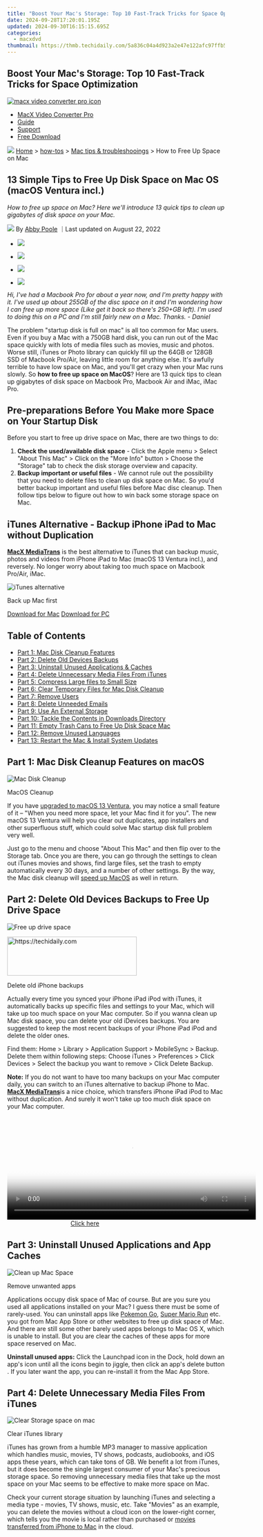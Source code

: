 ```yaml
---
title: "Boost Your Mac's Storage: Top 10 Fast-Track Tricks for Space Optimization"
date: 2024-09-28T17:20:01.195Z
updated: 2024-09-30T16:15:15.695Z
categories:
  - macxdvd
thumbnail: https://thmb.techidaily.com/5a836c04a4d923a2e47e122afc97ffb5e93afa98d18b4563b5a8924a658295ed.jpg
---
```


## Boost Your Mac's Storage: Top 10 Fast-Track Tricks for Space Optimization

[![macx video converter pro icon](https://www.macxdvd.com/mac-dvd-video-converter-how-to/../image-style/new-seo/icon11.png)](https://tools.techidaily.com/macxdvd/products/)

* [MacX Video Converter Pro](https://tools.techidaily.com/macxdvd/products/)
* [Guide](https://tools.techidaily.com/macxdvd/products/)
* [Support](https://tools.techidaily.com/macxdvd/products/)
* [Free Download](https://tools.techidaily.com/macxdvd/products/)

![](https://www.macxdvd.com/mac-dvd-video-converter-how-to/../image-style/new-seo/icon7.png) [Home](https://tools.techidaily.com/macxdvd/products/) \> [how-tos](https://tools.techidaily.com/macxdvd/products/) \> [Mac tips & troubleshooings](https://tools.techidaily.com/macxdvd/products/) \> How to Free Up Space on Mac

## 13 Simple Tips to Free Up Disk Space on Mac OS (macOS Ventura incl.)

_How to free up space on Mac? Here we'll introduce 13 quick tips to clean up gigabytes of disk space on your Mac._

![](https://www.macxdvd.com/mac-dvd-video-converter-how-to/../image-style/new-seo/icon6.png) By [Abby Poole](https://www.linkedin.com/in/abby-poole-6822b0104/) ｜Last updated on August 22, 2022 

* [![](https://www.macxdvd.com/mac-dvd-video-converter-how-to/../image-style/new-seo/share-fa.jpg)](https://www.facebook.com/sharer/sharer.php?u=https://www.macxdvd.com/mac-dvd-video-converter-how-to/how-to-free-up-space-on-mac.htm)
* [![](https://www.macxdvd.com/mac-dvd-video-converter-how-to/../image-style/new-seo/share-tw.jpg)](https://twitter.com/intent/tweet?url=https://www.macxdvd.com/mac-dvd-video-converter-how-to/how-to-free-up-space-on-mac.htm)

* [![](https://www.macxdvd.com/mac-dvd-video-converter-how-to/../image-style/new-seo/share-email.jpg)](https://www.macxdvd.com/mac-dvd-video-converter-how-to/mailto:info@example.com?&subject=&body=https://www.macxdvd.com/mac-dvd-video-converter-how-to/how-to-free-up-space-on-mac.htm)

* [![](https://www.macxdvd.com/mac-dvd-video-converter-how-to/../image-style/new-seo/share-in.jpg)](https://www.linkedin.com/shareArticle?mini=true&url=https://www.macxdvd.com/mac-dvd-video-converter-how-to/how-to-free-up-space-on-mac.htm&title=&summary=https://www.macxdvd.com/mac-dvd-video-converter-how-to/how-to-free-up-space-on-mac.htm&source=)

_Hi, I've had a Macbook Pro for about a year now, and I'm pretty happy with it. I've used up about 255GB of the disc space on it and I'm wondering how I can free up more space (Like get it back so there's 250+GB left). I'm used to doing this on a PC and I'm still fairly new on a Mac. Thanks. - Daniel_

The problem "startup disk is full on mac" is all too common for Mac users. Even if you buy a Mac with a 750GB hard disk, you can run out of the Mac space quickly with lots of media files such as movies, music and photos. Worse still, iTunes or Photo library can quickly fill up the 64GB or 128GB SSD of Macbook Pro/Air, leaving little room for anything else. It's awfully terrible to have low space on Mac, and you'll get crazy when your Mac runs slowly. So **how to free up space on MacOS**? Here are 13 quick tips to clean up gigabytes of disk space on Macbook Pro, Macbook Air and iMac, iMac Pro.

## Pre-preparations Before You Make more Space on Your Startup Disk

 Before you start to free up drive space on Mac, there are two things to do: 

1. **Check the used/available disk space** \- Click the Apple menu > Select "About This Mac" > Click on the "More Info" button > Choose the "Storage" tab to check the disk storage overview and capacity.
2. **Backup important or useful files** \- We cannot rule out the possibility that you need to delete files to clean up disk space on Mac. So you'd better backup important and useful files before Mac disc cleanup. Then follow tips below to figure out how to win back some storage space on Mac.

## iTunes Alternative - Backup iPhone iPad to Mac without Duplication

[**MacX MediaTrans**](https://tools.techidaily.com/macxdvd/products/) is the best alternative to iTunes that can backup music, photos and videos from iPhone iPad to Mac (macOS 13 Ventura incl.), and reversely. No longer worry about taking too much space on Macbook Pro/Air, iMac. 

![iTunes alternative](https://www.macxdvd.com/mac-dvd-video-converter-how-to/article-image/mt-media-transfer2.png) 

Back up Mac first

[Download for Mac](https://tools.techidaily.com/macxdvd/products/) [Download for PC](https://tools.techidaily.com/winxdvd/products/) 

## Table of Contents

* [Part 1: Mac Disk Cleanup Features](https://tools.techidaily.com/macxdvd/products/)
* [Part 2: Delete Old Devices Backups](https://tools.techidaily.com/macxdvd/products/)
* [Part 3: Uninstall Unused Applications & Caches](https://tools.techidaily.com/macxdvd/products/)
* [Part 4: Delete Unnecessary Media Files From iTunes](https://tools.techidaily.com/macxdvd/products/)
* [Part 5: Compress Large files to Small Size](https://tools.techidaily.com/macxdvd/products/)
* [Part 6: Clear Temporary Files for Mac Disk Cleanup](https://tools.techidaily.com/macxdvd/products/)
* [Part 7: Remove Users](https://tools.techidaily.com/macxdvd/products/)
* [Part 8: Delete Unneeded Emails](https://tools.techidaily.com/macxdvd/products/)
* [Part 9: Use An External Storage](https://tools.techidaily.com/macxdvd/products/)
* [Part 10: Tackle the Contents in Downloads Directory](https://tools.techidaily.com/macxdvd/products/)
* [Part 11: Empty Trash Cans to Free Up Disk Space Mac](https://tools.techidaily.com/macxdvd/products/)
* [Part 12: Remove Unused Languages](https://tools.techidaily.com/macxdvd/products/)
* [Part 13: Restart the Mac & Install System Updates](https://tools.techidaily.com/macxdvd/products/)

## Part 1: Mac Disk Cleanup Features on macOS 

![Mac Disk Cleanup](https://www.macxdvd.com/mac-dvd-video-converter-how-to/article-image/free-up-space-on-mac-1.jpg) 

MacOS Cleanup

If you have [upgraded to macOS 13 Ventura](https://tools.techidaily.com/macxdvd/products/), you may notice a small feature of it – "When you need more space, let your Mac find it for you". The new macOS 13 Ventura will help you clear out duplicates, app installers and other superfluous stuff, which could solve Mac startup disk full problem very well. 

Just go to the menu and choose "About This Mac" and then flip over to the Storage tab. Once you are there, you can go through the settings to clean out iTunes movies and shows, find large files, set the trash to empty automatically every 30 days, and a number of other settings. By the way, the Mac disk cleanup will [speed up MacOS](https://tools.techidaily.com/macxdvd/products/) as well in return. 

## Part 2: Delete Old Devices Backups to Free Up Drive Space 

![Free up drive space](https://www.macxdvd.com/mac-dvd-video-converter-how-to/article-image/free-up-space-on-mac-2.png) 

<!-- affiliate ads begin -->
<a href="https://aligracehair.sjv.io/c/5597632/2135413/19272" target="_top" id="2135413">
  <img src="//a.impactradius-go.com/display-ad/19272-2135413" border="0" alt="https://techidaily.com" width="300" height="90"/>
</a>
<img height="0" width="0" src="https://aligracehair.sjv.io/i/5597632/2135413/19272" style="position:absolute;visibility:hidden;" border="0" />
<!-- affiliate ads end -->

Delete old iPhone backups

Actually every time you synced your iPhone iPad iPod with iTunes, it automatically backs up specific files and settings to your Mac, which will take up too much space on your Mac computer. So if you wanna clean up Mac disk space, you can delete your old iDevices backups. You are suggested to keep the most recent backups of your iPhone iPad iPod and delete the older ones.

Find them: Home > Library > Application Support > MobileSync > Backup.   
 Delete them within following steps: Choose iTunes > Preferences > Click Devices > Select the backup you want to remove > Click Delete Backup.

**Note:** If you do not want to have too many backups on your Mac computer daily, you can switch to an iTunes alternative to backup iPhone to Mac. [**MacX MediaTrans**](https://tools.techidaily.com/macxdvd/products/)is a nice choice, which transfers iPhone iPad iPod to Mac without duplication. And surely it won't take up too much disk space on your Mac computer. 

<!-- affiliate ads begin -->
<span id="1982570">
					<video width="576" height="240" style="cursor:pointer"
           poster="//a.impactradius-go.com/display-clicktoplayimage/1982570.png"
           onclick="if(!this.playClicked){this.play();this.setAttribute('controls',true);this.playClicked=true;}">
	   <source src="//a.impactradius-go.com/display-ad/22993-1982570">
	   <img src="//a.impactradius-go.com/display-clicktoplayimage/1982570.png" style="border: none; height: 100%; width: 100%; object-fit: contain">
	</video>
	<div style="width:360px;text-align:center"><a href="javascript:window.open(decodeURIComponent('https%3A%2F%2Fhomestyler.sjv.io%2Fc%2F5597632%2F1982570%2F22993'), '_blank');void(0);">Click here</a></div>
</span>
<img height="0" width="0" src="https://imp.pxf.io/i/5597632/1982570/22993" style="position:absolute;visibility:hidden;" border="0" />
<!-- affiliate ads end -->

## Part 3: Uninstall Unused Applications and App Caches

![Clean up Mac Space](https://www.macxdvd.com/mac-dvd-video-converter-how-to/article-image/free-up-space-on-mac-3.jpg) 

Remove unwanted apps

Applications occupy disk space of Mac of course. But are you sure you used all applications installed on your Mac? I guess there must be some of rarely-used. You can uninstall apps like [Pokemon Go](https://tools.techidaily.com/macxdvd/products/), [Super Mario Run](https://tools.techidaily.com/macxdvd/products/) etc. you got from Mac App Store or other websites to free up disk space of Mac. And there are still some other barely used apps belongs to Mac OS X, which is unable to install. But you are clear the caches of these apps for more space reserved on Mac. 

**Uninstall unused apps:** Click the Launchpad icon in the Dock, hold down an app's icon until all the icons begin to jiggle, then click an app's delete button . If you later want the app, you can re-install it from the Mac App Store.

## Part 4: Delete Unnecessary Media Files From iTunes

![Clear Storage space on mac](https://www.macxdvd.com/mac-dvd-video-converter-how-to/article-image/free-up-space-on-mac-4.jpg) 

Clear iTunes library

iTunes has grown from a humble MP3 manager to massive application which handles music, movies, TV shows, podcasts, audiobooks, and iOS apps these years, which can take tons of GB. We benefit a lot from iTunes, but it does become the single largest consumer of your Mac's precious storage space. So removing unnecessary media files that take up the most space on your Mac seems to be effective to make more space on Mac. 

Check your current storage situation by launching iTunes and selecting a media type - movies, TV shows, music, etc. Take "Movies" as an example, you can delete the movies without a cloud icon on the lower-right corner, which tells you the movie is local rather than purchased or [movies transferred from iPhone to Mac](https://tools.techidaily.com/macxdvd/products/) in the cloud.

<!-- affiliate ads begin -->
<span id="2127886">
					<video width="576" height="1024" style="cursor:pointer"
           poster="//a.impactradius-go.com/display-clicktoplayimage/2127886.png"
           onclick="if(!this.playClicked){this.play();this.setAttribute('controls',true);this.playClicked=true;}">
	   <source src="//a.impactradius-go.com/display-ad/18498-2127886">
	   <img src="//a.impactradius-go.com/display-clicktoplayimage/2127886.png" style="border: none; height: 100%; width: 100%; object-fit: contain">
	</video>
	<div style="width:360px;text-align:center"><a href="javascript:window.open(decodeURIComponent('https%3A%2F%2Funicoeye.pxf.io%2Fc%2F5597632%2F2127886%2F18498'), '_blank');void(0);">Click here</a></div>
</span>
<img height="0" width="0" src="https://imp.pxf.io/i/5597632/2127886/18498" style="position:absolute;visibility:hidden;" border="0" />
<!-- affiliate ads end -->

## Part 5: Locate and Compress Large files to Smaller Size

There are always some files are essential but in big size. They take up too much space, but you cannot delete them. How t free up space on Mac in this situation? Never mind, you can compress the large files to smaller size in .zip, .rar, .mp4 etc. Generally speaking, a zip file will be about 10% smaller than all of the files were before they were compressed, this feature works best with medium size files. And a mp4 video is smaller than mkv, m2ts, avi formatted video, not to mention you can also [compress UHD 4K to 1080P](https://tools.techidaily.com/macxdvd/products/), 720P, 480P, 360P resolution.

![Compress to free up drive space](https://www.macxdvd.com/mac-dvd-video-converter-how-to/article-image/free-up-space-on-mac-5.jpg) 

Compress large files on Mac

▶ **Compress Large files to ZIP:**

1\. Select multiple files and folders by holding down the Shift key (for multiple items) or the Command key (for several individual items) and clicking.

2\. Right click the files and folders, choose "Compress Items" and a compressed file with the .zip extension will be created. And you can delete the original files and folders.

![Conpress videos to free up Mac space](https://www.macxdvd.com/mac-dvd-video-converter-how-to/article-image/free-up-space-on-mac-6.jpg) 

How to compress files on Mac

▶ **Compress/Convert Videos to MP4:**

Powerful Mac video converter can do you a favor on converting and compress videos to MP4 for smaller size. And [**MacX Video Converter Pro**](https://tools.techidaily.com/macxdvd/products/) is the one to help you free up disk space on Mac by converting videos to MP4 or other smaller size formats as well as compressing MP4 video file size. 

 Free download the MP4 video converter and launch it > Load the target big size video > Choose MP4 as the output format > Decrease resolution (optional) > Click "RUN" to compress video to MP4\. 

[Download for Mac](https://tools.techidaily.com/macxdvd/products/) [Download for PC](https://tools.techidaily.com/macxdvd/products/) 

<!-- affiliate ads begin -->
<a href="https://ursime.pxf.io/c/5597632/2136548/16384" target="_top" id="2136548">
  <img src="//a.impactradius-go.com/display-ad/16384-2136548" border="0" alt="https://techidaily.com" width="728" height="90"/>
</a>
<img height="0" width="0" src="https://ursime.pxf.io/i/5597632/2136548/16384" style="position:absolute;visibility:hidden;" border="0" />
<!-- affiliate ads end -->

## Part 6: Clear Temporary Files for Mac Disk Cleanup

![Clear tempory files](https://www.macxdvd.com/mac-dvd-video-converter-how-to/article-image/free-up-space-on-mac-7.jpg) 

Clear caches on Mac

Your Mac's hard drive probably has temporary files you don't need. These files often take up disk space for no good reason. When you are struggle on how to free up space on Mac, you are suggest to clear temporary files such as browsers caches, internet history cookies, download history and so on.

Meanwhile, you can also quit the running applications to [release Mac hard drive space](https://support.apple.com/kb/PH25293?viewlocale=en%5FUS&locale=en%5FUS) since Apps like Safari, Chrome, Firefox, Photoshop, Spotify, and many others, create temporary cache files while they're in use.

## Part 7: Remove Users

If your Mac computer has been logged in by multiple users, you can remove users that you no longer want to give access to your computer. This will delete the data of that user, so as to free up space on Mac. It's note worthy that you need to check the Users folder on your Macintosh HD to see if there are any undeleted files from the previous users.

Aside of removing users, you should also check the Users folder on your Maintosh HD to see if there are shared files that you no loger need access to or no longer needed to share. 

## Part 8: Delete Unneeded Emails

![Delete Unneeded emails](https://www.macxdvd.com/mac-dvd-video-converter-how-to/article-image/free-up-space-on-mac-12.jpg) 

Delete Unneeded emails

If you don't make it a habit to clean your email all the time, there is a big chance that your emails are eating up your storage space on Mac. Though the emails themselves don't clog your storage space, the attachments do. Once you have opened them, they will stay on your computer unless you delete them. Here are steps for deleting junk emails on your Mac:

1. 1\. Go to Mail, and choose Preferences.
2. 2\. Click the Accounts tab, then choose Mailbox Behaviors.
3. 3\. Below Erase junk messages, set a time to delete junk mail automatically.

## Part 9: Use An External Storage 

Admit it or not, there are data on your Mac that cannot be deleted for freeing up the space on Mac. For that, you can use external devices like hard drives or USB drives to offload the heavy data that you can't delete. You can turn to USB-C Mac hard drive, external SSDs, or cloud-based storage services like Google Drive or Dropbox. 

## Part 10: Tackle the Contents in Downloads Directory

![Sort Downloads by size](https://www.macxdvd.com/mac-dvd-video-converter-how-to/article-image/free-up-space-on-mac-8.jpg) 

Clear download files

The Downloads folder is notorious for growing gigantic when left unchecked for a while. It's the default location for all of the files you download in Safari, Chrome, or Firefox, but thanks to the way that these browsers can automatically open or launch files once they're downloaded, many users build up a huge pile of old and unneeded junk in this folder.

 To free up drive space on your Macbok Air/Pro, iMac, you can go Downloads directory and sort by file size, then delete anything (everything) you don't need any more. BTW, if you have a good habit that once you install an app, delete the installer .DMG file, zip file, or archive it came from, you will not be rarely be bothered with how to free up space on Mac. 

## Part 11: Empty Trash Cans to Free Up Disk Space Mac

![Empty trash](https://www.macxdvd.com/mac-dvd-video-converter-how-to/article-image/free-up-space-on-mac-9.jpg) 

Empty trash cans on Mac

Emptying Trash cans obviously works on how to get more free space on your mac. But you'd be amazed at the numbers of big files that sitting in the trash for years. Here are three options to remove trash cans files:

* Open Finder in the menu bar on the top > Click Empty Trash
* Right-click on the Trash icon in your Dock > Choose Empty Trash
* Launching Finder and use the keyboard shortcut Shift-Command-Delete

<!-- affiliate ads begin -->
<a href="https://appsumo.8odi.net/c/5597632/2111995/7443" target="_top" id="2111995">
  <img src="//a.impactradius-go.com/display-ad/7443-2111995" border="0" alt="https://techidaily.com" width="728" height="90"/>
</a>
<img height="0" width="0" src="https://appsumo.8odi.net/i/5597632/2111995/7443" style="position:absolute;visibility:hidden;" border="0" />
<!-- affiliate ads end -->

## Part 12: Remove Unused Languages to Free Up Space on Mac

![Remove unused languages](https://www.macxdvd.com/mac-dvd-video-converter-how-to/article-image/free-up-space-on-mac-11.jpg) 

How to free up space on Mac

As one of the computer giants, Macs are worldwide popular, which has been sold in more than 100 countries around the world with different languages. Almost every Mac application comes with several language files it supports so that it satisfies all almost all its users. But the fact is that you only need one or several languages indeed. So removing unused languages is another way to free up disc space on your mac's hard drive. 

You can used [Monolingual](https://ingmarstein.github.io/Monolingual/) to remove those language files for Mac disk cleanup. Actually it does help you on freeing up drive space, but not suggested. If you have a big hard disk with more than enough free space, just keep them for the possibility of future use. 

## Part 13: Restarting the Mac & Installing System Updates

![Restart Mac](https://www.macxdvd.com/mac-dvd-video-converter-how-to/article-image/free-up-space-on-mac-10.jpg) 

<!-- affiliate ads begin -->
<a href="https://appsumo.8odi.net/c/5597632/2075476/7443" target="_top" id="2075476">
  <img src="//a.impactradius-go.com/display-ad/7443-2075476" border="0" alt="https://techidaily.com" width="728" height="90"/>
</a>
<img height="0" width="0" src="https://appsumo.8odi.net/i/5597632/2075476/7443" style="position:absolute;visibility:hidden;" border="0" />
<!-- affiliate ads end -->

Restart Mac computer

If it's been a while since you restarted your Mac, sometimes doing so will reclaim a bit of space, as the macOS reboot process involves clearing certain cache and temporary files which may have accumulated in the days and weeks since your last reboot. Of course, you'll do that under the Apple Menu at the top-left of your screen.

Or if you have downloaded System Updates but haven't install it yet, rebooting the Mac will find out the wasted sizable gigabytes space the System Updates occupied and install it to free up drive space on Mac. 

No matter which approach you take to free up space on your Mac, keep in mind that you should always make sure that your backups are solid before getting started. And DO NOT delete anything if you don't know what it is. The effective solution of "How to free up extra hard drive space on Mac" is definitely not to delete stuff in System folder, all right?

 Finally, if you are also an iPhone user, you might also in wondering how to free up space your devices with 8GB, 16GB or 32GB storage. Yes, we gathered some effective tips to clean up space on iPhone iPad as well, please refer to [How to Free Up Space on iPhone >>](https://tools.techidaily.com/macxdvd/products/)

Related Articles

![](https://www.macxdvd.com/mac-dvd-video-converter-how-to/../image-style/new-seo/pic7.jpg)

<!-- affiliate ads begin -->
<a href="https://25home.pxf.io/c/5597632/2148648/16836" target="_top" id="2148648">
  <img src="//a.impactradius-go.com/display-ad/16836-2148648" border="0" alt="https://techidaily.com" width="468" height="60"/>
</a>
<img height="0" width="0" src="https://25home.pxf.io/i/5597632/2148648/16836" style="position:absolute;visibility:hidden;" border="0" />
<!-- affiliate ads end -->

[How to Free Speed Up MacBook Pro, Air and iMac](https://tools.techidaily.com/macxdvd/products/) 

![](https://www.macxdvd.com/mac-dvd-video-converter-how-to/../image-style/new-seo/pic6.jpg)

[2024 best Mac Apps: 23 Must-have Apps for Mac](https://tools.techidaily.com/macxdvd/products/) 

![](https://www.macxdvd.com/mac-dvd-video-converter-how-to/../image-style/new-seo/pic5.jpg)

[macOS 11 Big Sur vs macOS 10.15 Catalina](https://tools.techidaily.com/macxdvd/products/) 

![](https://www.macxdvd.com/mac-dvd-video-converter-how-to/../image-style/new-seo/pic4.jpg)

<!-- affiliate ads begin -->
<a href="https://25home.pxf.io/c/5597632/2148646/16836" target="_top" id="2148646">
  <img src="//a.impactradius-go.com/display-ad/16836-2148646" border="0" alt="https://techidaily.com" width="300" height="90"/>
</a>
<img height="0" width="0" src="https://25home.pxf.io/i/5597632/2148646/16836" style="position:absolute;visibility:hidden;" border="0" />
<!-- affiliate ads end -->

[ARM vs Intel X86 Mac Benefits & Advantages](https://tools.techidaily.com/macxdvd/products/) 

![](https://www.macxdvd.com/mac-dvd-video-converter-how-to/../image-style/new-seo/pic3.jpg)

[Best External Hard Drives for Mac to Backup/Restore/Transfer Mac Data](https://tools.techidaily.com/macxdvd/products/) 

![](https://www.macxdvd.com/mac-dvd-video-converter-how-to/../image-style/new-seo/pic2.jpg)

[What's the Best Video Format for Mac OS X MacBook Air/Pro](https://tools.techidaily.com/macxdvd/products/) 

![Digiarty Software](https://www.macxdvd.com/mac-dvd-video-converter-how-to/../icon/logo.png) 

Digiarty Software, Inc. (MacXDVD) is a leader in delivering stable multimedia software applications for worldwide users since its establishment in 2006.

### Hot Products

* [MacX DVD Ripper Pro](https://tools.techidaily.com/macxdvd/products/)
* [MacX Video Converter Pro](https://tools.techidaily.com/macxdvd/products/)
* [MacX MediaTrans](https://tools.techidaily.com/macxdvd/products/)

### Tips and Tricks

* [DVD Topics >>](https://tools.techidaily.com/macxdvd/products/)
* [Video Solutions >>](https://tools.techidaily.com/macxdvd/products/)
* [Data Transfer >>](https://tools.techidaily.com/macxdvd/products/)
* [Online Video >>](https://tools.techidaily.com/macxdvd/products/)
* [Hot Topics >>](https://tools.techidaily.com/macxdvd/products/)

### Company

* [About Us >>](https://tools.techidaily.com/macxdvd/products/)
* [Tech & Sales FAQ >>](https://tools.techidaily.com/macxdvd/products/)
* [User Guides >>](https://tools.techidaily.com/macxdvd/products/)
* [Contact Us >>](https://tools.techidaily.com/macxdvd/products/)
* [Partner >>](https://tools.techidaily.com/macxdvd/products/)

[Home](https://tools.techidaily.com/macxdvd/products/) | [About](https://tools.techidaily.com/macxdvd/products/) | [Privacy Policy](https://tools.techidaily.com/macxdvd/products/) | [Terms and Conditions](https://tools.techidaily.com/macxdvd/products/) | [License Agreement](https://tools.techidaily.com/macxdvd/products/) | [Resource](https://tools.techidaily.com/macxdvd/products/) | [News](https://tools.techidaily.com/macxdvd/products/) | [Contact Us](https://tools.techidaily.com/macxdvd/products/)

Copyright © 2024 Digiarty Software, Inc (MacXDVD). All rights reserved

Apple, the Apple logo, Mac, iPhone, iPad, iPod and iTunes are trademarks of Apple Inc, registered in the U.S. and other countries.  
Digiarty Software is not developed by or affiliated with Apple Inc.

<ins class="adsbygoogle"
     style="display:block"
     data-ad-format="autorelaxed"
     data-ad-client="ca-pub-7571918770474297"
     data-ad-slot="1223367746"></ins>

<ins class="adsbygoogle"
     style="display:block"
     data-ad-client="ca-pub-7571918770474297"
     data-ad-slot="8358498916"
     data-ad-format="auto"
     data-full-width-responsive="true"></ins>

<span class="atpl-alsoreadstyle">Also read:</span>
<div><ul>
<li><a href="https://screen-activity-recording.techidaily.com/new-an-honest-review-of-recordcast-for-2024/"><u>[New] An Honest Review of RecordCast for 2024</u></a></li>
<li><a href="https://digital-screen-recording.techidaily.com/new-prime-naturalist-screen-recording-systems-explained-for-2024/"><u>[New] Prime Naturalist Screen Recording Systems Explained for 2024</u></a></li>
<li><a href="https://discover-exclusive.techidaily.com/av1-vs-vp9-av1vp9/"><u>【AV1 VS VP9】: AV1とVP9コーデックの違いを比べてみましょう - 高画質解像度、圧縮率、互換性、用途…</u></a></li>
<li><a href="https://fox-boxes.techidaily.com/2024-approved-diving-into-advanced-exposure-techniques-auto-smart-hdr-3-and-4-explained/"><u>2024 Approved Diving Into Advanced Exposure Techniques Auto, Smart HDR 3 & 4 Explained</u></a></li>
<li><a href="https://some-techniques.techidaily.com/2024-approved-how-to-use-free-text-animations-online-and-offline-solutions/"><u>2024 Approved How to Use Free Text Animations [Online and Offline Solutions]</u></a></li>
<li><a href="https://youtube-stream.techidaily.com/2024-approved-self-portraits-for-social-media-success/"><u>2024 Approved Self-Portraits for Social Media Success</u></a></li>
<li><a href="https://discover-exclusive.techidaily.com/effortless-dvd-winx-dvd-copy-iso/"><u>Effortless DVD 복사기 WinX DVD Copy 활용: 원형 ISO 제작 기술에 대한 간단한 안내</u></a></li>
<li><a href="https://fox-that.techidaily.com/fixing-a-non-responsive-tablet-screen-discover-these-8-helpful-tips/"><u>Fixing a Non-Responsive Tablet Screen? Discover These 8 Helpful Tips</u></a></li>
<li><a href="https://some-approaches.techidaily.com/in-2024-the-ultimate-method-to-seamless-integration-of-linktree-into-tiktok-profiles/"><u>In 2024, The Ultimate Method to Seamless Integration of Linktree Into TikTok Profiles</u></a></li>
<li><a href="https://discover-exclusive.techidaily.com/leggi-il-tuo-contratto-di-licenza-con-digiarty-condizioni-per-gli-utenti-finali-winxdvd/"><u>Leggi Il Tuo Contratto Di Licenza Con Digiarty: Condizioni per Gli Utenti Finali WinXDVD</u></a></li>
<li><a href="https://discover-exclusive.techidaily.com/professioneller-hevc-h265-video-encoderdecoder-fur-windows-10-und-macos-topliste-unter-den-besten-konvertern/"><u>Professioneller HEVC H.265 Video-Encoder/Decoder Für Windows 10 Und macOS - Topliste Unter Den Besten Konvertern</u></a></li>
<li><a href="https://discover-exclusive.techidaily.com/step-by-step-guide-creating-and-saving-dvds-using-dvdshrink-in-windows-8/"><u>Step-by-Step Guide: Creating and Saving DVDs Using DVDShrink in Windows 8</u></a></li>
<li><a href="https://solve-marvelous.techidaily.com/top-6-substitutes-for-windows-movie-maker-a-comprehensive-guide/"><u>Top 6 Substitutes for Windows Movie Maker : A Comprehensive Guide</u></a></li>
<li><a href="https://win-forum.techidaily.com/top-techniques-to-fix-frozen-software-issues-on-a-windows-11-pc/"><u>Top Techniques to Fix Frozen Software Issues on a Windows 11 PC</u></a></li>
<li><a href="https://discover-exclusive.techidaily.com/ultimate-tutorial-for-large-scale-data-burning-on-dvds-with-windows-1011-including-screenshots-and-examples/"><u>Ultimate Tutorial for Large-Scale Data Burning on DVDs with Windows 10/11 – Including Screenshots and Examples</u></a></li>
<li><a href="https://discover-exclusive.techidaily.com/ultimate-tutorial-on-transforming-avchd-mtsm2ts-into-apple-quicktime-mov-videos/"><u>Ultimate Tutorial on Transforming AVCHD (MTS/M2TS) Into Apple QuickTime MOV Videos</u></a></li>
</ul></div>

